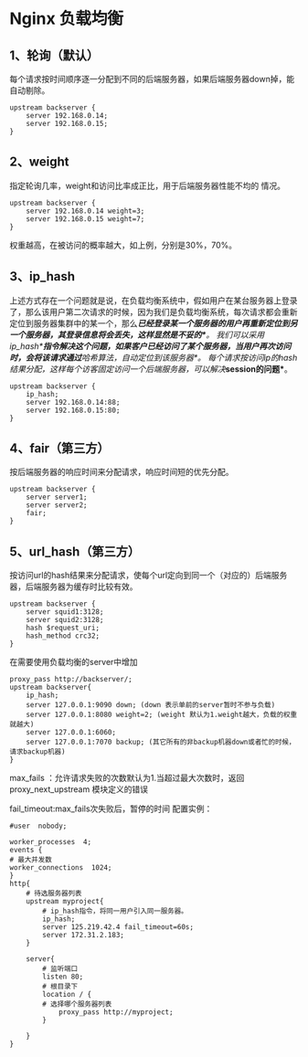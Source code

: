 # Nginx 负载均衡

## 1、轮询（默认）

每个请求按时间顺序逐一分配到不同的后端服务器，如果后端服务器down掉，能自动剔除。

```nginx
upstream backserver {
    server 192.168.0.14;
    server 192.168.0.15;
}
```

## 2、weight

指定轮询几率，weight和访问比率成正比，用于后端服务器性能不均的
情况。

```nginx
upstream backserver {
    server 192.168.0.14 weight=3;
    server 192.168.0.15 weight=7;
}
```

权重越高，在被访问的概率越大，如上例，分别是30%，70%。

## 3、ip_hash

上述方式存在一个问题就是说，在负载均衡系统中，假如用户在某台服务器上登录了，那么该用户第二次请求的时候，因为我们是负载均衡系统，每次请求都会重新定位到服务器集群中的某一个，那么***已经登录某一个服务器的用户再重新定位到另一个服务器，其登录信息将会丢失，这样显然是不妥的\***。
我们可以采用***ip_hash\***指令解决这个问题，如果客户已经访问了某个服务器，当用户再次访问时，会将该请求通过***哈希算法，自动定位到该服务器\***。
每个请求按访问ip的hash结果分配，这样每个访客固定访问一个后端服务器，可以解决***session的问题\***。

```nginx
upstream backserver {
    ip_hash;
    server 192.168.0.14:88;
    server 192.168.0.15:80;
}
```

## 4、fair（第三方）

按后端服务器的响应时间来分配请求，响应时间短的优先分配。

```nginx
upstream backserver {
    server server1;
    server server2;
    fair;
}
```

## 5、url_hash（第三方）

按访问url的hash结果来分配请求，使每个url定向到同一个（对应的）后端服务器，后端服务器为缓存时比较有效。

```nginx
upstream backserver {
    server squid1:3128;
    server squid2:3128;
    hash $request_uri;
    hash_method crc32;
}
```

在需要使用负载均衡的server中增加

```nginx
proxy_pass http://backserver/; 
upstream backserver{ 
    ip_hash; 
    server 127.0.0.1:9090 down; (down 表示单前的server暂时不参与负载) 
    server 127.0.0.1:8080 weight=2; (weight 默认为1.weight越大，负载的权重就越大) 
    server 127.0.0.1:6060; 
    server 127.0.0.1:7070 backup; (其它所有的非backup机器down或者忙的时候，请求backup机器) 
} 
```

max_fails ：允许请求失败的次数默认为1.当超过最大次数时，返回proxy_next_upstream 模块定义的错误

fail_timeout:max_fails次失败后，暂停的时间
配置实例：

```nginx
#user  nobody;

worker_processes  4;
events {
# 最大并发数
worker_connections  1024;
}
http{
    # 待选服务器列表
    upstream myproject{
        # ip_hash指令，将同一用户引入同一服务器。
        ip_hash;
        server 125.219.42.4 fail_timeout=60s;
        server 172.31.2.183;
    }

    server{
        # 监听端口
        listen 80;
        # 根目录下
        location / {
        # 选择哪个服务器列表
            proxy_pass http://myproject;
        }

    }
}
```